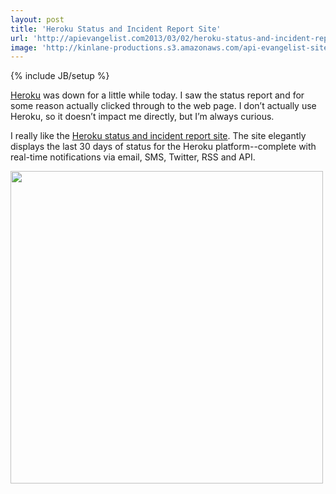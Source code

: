 ```yaml
---
layout: post
title: 'Heroku Status and Incident Report Site'
url: 'http://apievangelist.com2013/03/02/heroku-status-and-incident-report-site/'
image: 'http://kinlane-productions.s3.amazonaws.com/api-evangelist-site/blog/heroku-status-2.png'
---
```

{% include JB/setup %}
<p>
     <a href="http://www.heroku.com/" target="_blank">Heroku</a> was down for a little while today. I saw the status report and for some reason actually clicked through to the web page. I don’t actually use Heroku, so it doesn’t impact me directly, but I’m always curious.
</p>
<p>
     I really like the <a href="https://status.heroku.com/" target="_blank">Heroku status and incident report site</a>. The site elegantly displays the last 30 days of status for the Heroku platform--complete with real-time notifications via email, SMS, Twitter, RSS and API.
</p>
<p>
     <a href="https://status.heroku.com/" target="_blank"><img src="https://s3.amazonaws.com/kinlane-productions/api-evangelist/heroku/heroku-status-2.png"  width="500" /></a>
</p>
